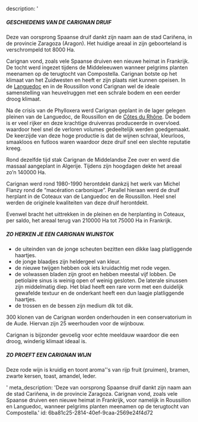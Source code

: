description: '<h5>GESCHIEDENIS VAN DE CARIGNAN DRUIF</h5><p>Deze van oorsprong Spaanse druif dankt zijn naam aan de stad Cariñena, in de provincie Zaragoza (Aragon). Het huidige areaal in zijn geboorteland is verschrompeld tot 8000 Ha.</p><p>Carignan vond, zoals vele Spaanse druiven een nieuwe heimat in Frankrijk. De tocht werd ingezet tijdens de Middeleeuwen wanneer pelgrims planten meenamen op de terugtocht van Compostella. Carignan botste op het klimaat van het Zuidwesten en heeft er zijn plaats niet kunnen opeisen. In de <a href="/nl/region/languedoc">Languedoc</a> en in de Roussillon vond Carignan wel de ideale samenstelling van heuvelruggen met een schrale bodem en een eerder droog klimaat.</p><p>Na de crisis van de Phylloxera werd Carignan geplant in de lager gelegen pleinen van de Languedoc, de Roussillon en de <a href="/nl/region/cotes-du-rhone">Côtes du Rhône</a>. De bodem is er veel rijker en deze krachtige druivenras produceerde in overvloed. waardoor heel snel de verloren volumes gedeeltelijk werden goedgemaakt. De keerzijde van deze hoge productie is dat de wijnen schraal, kleurloos, smaakloos en futloos waren waardoor deze druif snel een slechte reputatie kreeg.</p><p>Rond dezelfde tijd stak Carignan de Middelandse Zee over en werd die massaal aangeplant in Algerije. Tijdens zijn hoogdagen dekte het areaal zo’n 140000 Ha.</p><p>Carignan werd rond 1980-1990 herontdekt dankzij het werk van Michel Flanzy rond de “macération carbonique”. Parallel hieraan werd de druif herplant in de Coteaux van de Languedoc en de Roussillon. Heel snel werden de originele kwaliteiten van deze druif herontdekt.&nbsp;</p><p>Evenwel bracht het uittrekken in de pleinen en de herplanting in Coteaux, per saldo, het areaal terug van 210000 Ha tot 75000 Ha in Frankrijk.</p><h5>ZO HERKEN JE EEN CARIGNAN WIJNSTOK</h5><ul><li>de uiteinden van de jonge scheuten bezitten een dikke laag platliggende haartjes.<br></li><li>de jonge blaadjes zijn heldergeel van kleur.<br></li><li>de nieuwe twijgen hebben ook iets kruidachtig met rode vegen.<br></li><li>de volwassen bladen zijn groot en hebben meestal vijf lobben. De petiolaire sinus is weinig open of weinig gesloten. De laterale sinussen zijn middelmatig diep. Het blad heeft een rare vorm met een duidelijk gewafelde textuur en de onderkant heeft een dun laagje platliggende haartjes.<br></li><li>de trossen en de bessen zijn medium dik tot dik.<br></li></ul><p>300 klonen van de Carignan worden onderhouden in een conservatorium in de Aude. Hiervan zijn 25 weerhouden voor de wijnbouw.</p><p>Carignan is bijzonder gevoelig voor echte meeldauw waardoor die een droog, winderig klimaat ideaal is.</p><h5>ZO PROEFT EEN CARIGNAN WIJN</h5><p>Deze rode wijn is kruidig en toont aroma''s van rijp fruit (pruimen), bramen, zwarte kersen, toast, amandel, leder.</p>'
meta_description: 'Deze van oorsprong Spaanse druif dankt zijn naam aan de stad Cariñena, in de provincie Zaragoza. Carignan vond, zoals vele Spaanse druiven een nieuwe heimat in Frankrijk, voor namelijk in Roussillon en Languedoc, wanneer pelgrims planten meenamen op de terugtocht van Compostella.'
id: 6ba81c25-2814-40ef-9caa-2569e24f4d72
